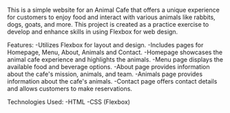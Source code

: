 This is a simple website for an Animal Cafe that offers a unique experience for customers to enjoy food and interact with various animals like rabbits, dogs, goats, and more. This project is created as a practice exercise to develop and enhance skills in using Flexbox for web design.

Features:
-Utilizes Flexbox for layout and design.
-Includes pages for Homepage, Menu, About, Animals and Contact.
-Homepage showcases the animal cafe experience and highlights the animals.
-Menu page displays the available food and beverage options.
-About page provides information about the cafe's mission, animals, and team.
-Animals page provides information about the cafe's animals.
-Contact page offers contact details and allows customers to make reservations.

Technologies Used:
-HTML
-CSS (Flexbox)